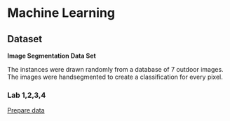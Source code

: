 # Machine Learning

## Dataset

**Image Segmentation Data Set**

The instances were drawn randomly from a database of 7 outdoor images. The images were handsegmented to create a classification for every pixel.

### Lab 1,2,3,4

[Prepare data](./labs/prepare_dataset)
